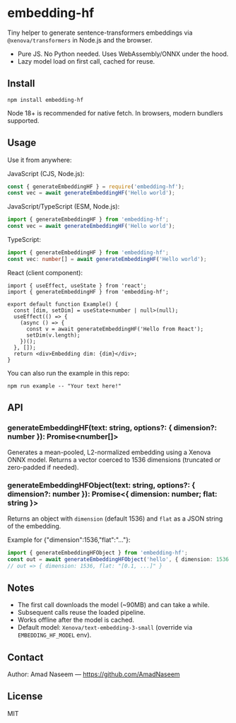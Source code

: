 # embedding-hf

Tiny helper to generate sentence-transformers embeddings via `@xenova/transformers` in Node.js and the browser.

- Pure JS. No Python needed. Uses WebAssembly/ONNX under the hood.
- Lazy model load on first call, cached for reuse.

## Install

```
npm install embedding-hf
```

Node 18+ is recommended for native fetch. In browsers, modern bundlers supported.

## Usage

Use it from anywhere:

JavaScript (CJS, Node.js):
```js
const { generateEmbeddingHF } = require('embedding-hf');
const vec = await generateEmbeddingHF('Hello world');
```

JavaScript/TypeScript (ESM, Node.js):
```js
import { generateEmbeddingHF } from 'embedding-hf';
const vec = await generateEmbeddingHF('Hello world');
```

TypeScript:
```ts
import { generateEmbeddingHF } from 'embedding-hf';
const vec: number[] = await generateEmbeddingHF('Hello world');
```

React (client component):
```tsx
import { useEffect, useState } from 'react';
import { generateEmbeddingHF } from 'embedding-hf';

export default function Example() {
  const [dim, setDim] = useState<number | null>(null);
  useEffect(() => {
    (async () => {
      const v = await generateEmbeddingHF('Hello from React');
      setDim(v.length);
    })();
  }, []);
  return <div>Embedding dim: {dim}</div>;
}
```

You can also run the example in this repo:

```
npm run example -- "Your text here!"
```

## API

### generateEmbeddingHF(text: string, options?: { dimension?: number }): Promise<number[]>
Generates a mean-pooled, L2-normalized embedding using a Xenova ONNX model.
Returns a vector coerced to 1536 dimensions (truncated or zero-padded if needed).

### generateEmbeddingHFObject(text: string, options?: { dimension?: number }): Promise<{ dimension: number; flat: string }>
Returns an object with `dimension` (default 1536) and `flat` as a JSON string of the embedding.

Example for {"dimension":1536,"flat":"..."}:
```ts
import { generateEmbeddingHFObject } from 'embedding-hf';
const out = await generateEmbeddingHFObject('hello', { dimension: 1536 });
// out => { dimension: 1536, flat: "[0.1, ...]" }
```

## Notes
- The first call downloads the model (~90MB) and can take a while.
- Subsequent calls reuse the loaded pipeline.
- Works offline after the model is cached.
 - Default model: `Xenova/text-embedding-3-small` (override via `EMBEDDING_HF_MODEL` env).

## Contact

Author: Amad Naseem — https://github.com/AmadNaseem

## License
MIT
